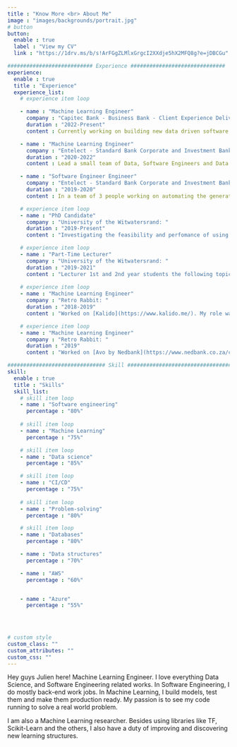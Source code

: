 ```yaml
---
title : "Know More <br> About Me"
image : "images/backgrounds/portrait.jpg"
# button
button:
  enable : true
  label : "View my CV"
  link : "https://1drv.ms/b/s!ArFGgZLMlxGrgcI2XXdje5hX2MFQ8g?e=jDBCGu"

########################### Experience ##############################
experience:
  enable : true
  title : "Experience"
  experience_list:
    # experience item loop

    - name : "Machine Learning Engineer"
      company : "Capitec Bank - Business Bank - Client Experience Delivery : "
      duration : "2022-Present"
      content : Currently working on building new data driven software for Business Bank.

    - name : "Machine Learning Engineer"
      company : "Entelect - Standard Bank Corporate and Investment Banking - Digital Insights: "
      duration : "2020-2022"
      content : Lead a small team of Data, Software Engineers and Data Scientists to build FX Tips. A data driven tool tips corporate clients to buy/sell Forex products. The project is a fully in production and has brought in some revenue (around $300000) that made it profitable in its first 6 months of launch. I wrote the very first lines of code to the project and orchestrated the different companents and pipelines needed for predicting propensity to buy or sell a forex product. Overall the Python project was surrounded by CI/CD, cloud, Tensorflow, Git Control-M.

    - name : "Software Engineer Engineer"
      company : "Entelect - Standard Bank Corporate and Investment Banking - Risk: "
      duration : "2019-2020"
      content : In a team of 3 people working on automating the generation of forex reports for Standard Bank Risk teams internal used. The initial report were done using a specialized licenced software that was expensive long term. The aim was to build in in-house version of that report generation. I was responsible to write the main backend codebase to hold all the logic. That would involve building the structure of the backend server and writing the different API endpoints for each use case. This Docker-based API project is in production and performs similar to the initial software bought for the purpose. 

    # experience item loop
    - name : "PhD Candidate"
      company : "University of the Witwatersrand: "
      duration : "2019-Present"
      content : "Investigating the feasibility and perfomance of using Binary Neural Networks (BNN) on current benchmark tasks. The aim is to reduce the load of on GPU from arithmetic operations with huge matrices made of 32 or 64 floating point numbers."

    # experience item loop
    - name : "Part-Time Lecturer"
      company : "University of the Witwatersrand: "
      duration : "2019-2021"
      content : "Lecturer 1st and 2nd year students the following topics: Introduction to Programming Using C++ and Python, Data Structures and Algorithms and Computer Networks."
      
    # experience item loop
    - name : "Machine Learning Engineer"
      company : "Retro Rabbit: "
      duration : "2018-2019"
      content : "Worked on [Kalido](https://www.kalido.me/). My role was mainly to maintain and improve the different Machine Learning models for the systems on AWS Cloud. That was entailing reading new papers, A/B testing, custom dataset creation and training."

    # experience item loop
    - name : "Machine Learning Engineer"
      company : "Retro Rabbit: "
      duration : "2019"
      content : "Worked on [Avo by Nedbank](https://www.nedbank.co.za/content/nedbank/desktop/gt/en/personal/nedbank-money/avo.html). I wrote the initial piece of code to do the customer segmentation logic to group the potential customers by spending habits. I was also very involved in the customer's experience improvement by collecting the data from the customer from both the app anf the different sources to propose better products."

############################### Skill #################################
skill:
  enable : true
  title : "Skills"
  skill_list:
    # skill item loop
    - name : "Software engineering"
      percentage : "80%"
      
    # skill item loop
    - name : "Machine Learning"
      percentage : "75%"

    # skill item loop
    - name : "Data science"
      percentage : "85%"

    # skill item loop
    - name : "CI/CD"
      percentage : "75%"
      
    # skill item loop
    - name : "Problem-solving"
      percentage : "80%"

    # skill item loop
    - name : "Databases"
      percentage : "80%"

    - name : "Data structures"
      percentage : "70%"

    - name : "AWS"
      percentage : "60%"


    - name : "Azure"
      percentage : "55%"


      
      
# custom style
custom_class: "" 
custom_attributes: "" 
custom_css: ""
---
```


Hey guys Julien here! Machine Learning Engineer. I love everything Data Science, and Software Engineering related works. 
In Software Engineering, I do mostly back-end work jobs. In Machine Learning, I build models, test them and make them production ready.
My passion is to see my code running to solve a real world problem. 

I am also a Machine Learning researcher. Besides using libraries like TF, Scikit-Learn and the others, I also have a duty of improving and discovering new learning structures.